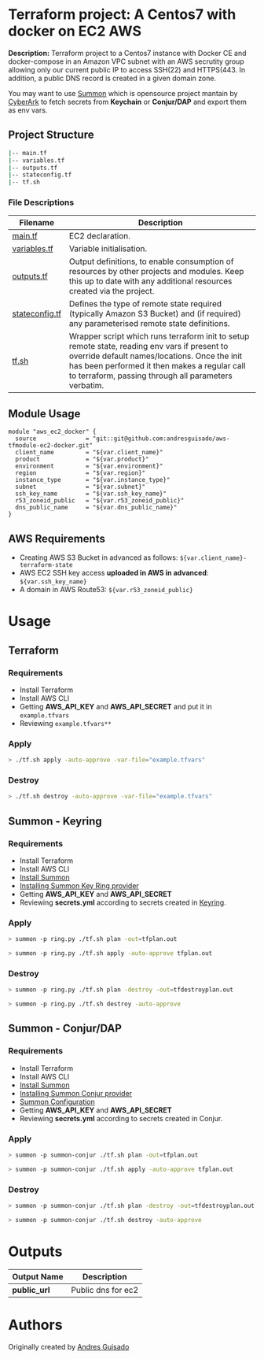 # Terraform project: A Centos7 with docker on EC2 AWS 

**Description:** Terraform project to a Centos7 instance with Docker CE and docker-compose in an Amazon VPC subnet with an AWS secrutity group allowing only our current public IP to access SSH(22) and HTTPS(443.
In addition, a public DNS record is created in a given domain zone.


You may want to use [Summon](https://cyberark.github.io/summon/) which is opensource project mantain by [CyberArk](https://www.cyberark.com/) to fetch secrets from **Keychain** or **Conjur/DAP** and export them as env vars.


## Project Structure

```bash
|-- main.tf
|-- variables.tf
|-- outputs.tf
|-- stateconfig.tf
|-- tf.sh
```
### File Descriptions

**Filename**|**Description**
-----|-----
[main.tf](main.tf) | EC2 declaration. 
[variables.tf](variables.tf) | Variable initialisation.
[outputs.tf](outputs.tf) | Output definitions, to enable consumption of resources by other projects and modules. Keep this up to date with any additional resources created via the project.
[stateconfig.tf](stateconfig.tf) | Defines the type of remote state required (typically Amazon S3 Bucket) and (if required) any parameterised remote state definitions.
[tf.sh](tf.sh) | Wrapper script which runs terraform init to setup remote state, reading env vars if present to override default names/locations. Once the init has been performed it then makes a regular call to terraform, passing through all parameters verbatim.


## Module Usage

```
module "aws_ec2_docker" {
  source              = "git::git@github.com:andresguisado/aws-tfmodule-ec2-docker.git"
  client_name         = "${var.client_name}"
  product             = "${var.product}"
  environment         = "${var.environment}"
  region              = "${var.region}"
  instance_type       = "${var.instance_type}"
  subnet              = "${var.subnet}"
  ssh_key_name        = "${var.ssh_key_name}"
  r53_zoneid_public   = "${var.r53_zoneid_public}"
  dns_public_name     = "${var.dns_public_name}"
}
```

## AWS Requirements

- Creating AWS S3 Bucket in advanced as follows: ``` ${var.client_name}-terraform-state ```
- AWS EC2 SSH key access **uploaded in AWS in advanced**: ``` ${var.ssh_key_name} ```
- A domain in AWS Route53: ``` ${var.r53_zoneid_public} ```


# Usage 

## Terraform 

### Requirements 
- Install Terraform
- Install AWS CLI
- Getting **AWS_API_KEY** and **AWS_API_SECRET** and put it in ``` example.tfvars ```
- Reviewing ``` example.tfvars** ```

### Apply

```bash
> ./tf.sh apply -auto-approve -var-file="example.tfvars"
```

### Destroy

```bash
> ./tf.sh destroy -auto-approve -var-file="example.tfvars"
```

## Summon - Keyring

### Requirements 
- Install Terraform
- Install AWS CLI
- [Install Summon](https://github.com/cyberark/summon#install)
- [Installing Summon Key Ring provider](https://github.com/cyberark/summon-keyring#install)
- Getting **AWS_API_KEY** and **AWS_API_SECRET**
- Reviewing **secrets.yml** according to secrets created in [Keyring](https://github.com/cyberark/summon-keyring#example).

### Apply

```bash
> summon -p ring.py ./tf.sh plan -out=tfplan.out

> summon -p ring.py ./tf.sh apply -auto-approve tfplan.out
```

### Destroy

```bash
> summon -p ring.py ./tf.sh plan -destroy -out=tfdestroyplan.out

> summon -p ring.py ./tf.sh destroy -auto-approve 
```

## Summon - Conjur/DAP 

### Requirements 
- Install Terraform
- Install AWS CLI
- [Install Summon](https://github.com/cyberark/summon#install)
- [Installing Summon Conjur provider](https://github.com/cyberark/summon-conjur#install)
- [Summon Configuration](https://github.com/cyberark/summon-conjur#configuration)
- Getting **AWS_API_KEY** and **AWS_API_SECRET**
- Reviewing **secrets.yml** according to secrets created in Conjur.

### Apply

```bash
> summon -p summon-conjur ./tf.sh plan -out=tfplan.out

> summon -p summon-conjur ./tf.sh apply -auto-approve tfplan.out
```

### Destroy

```bash
> summon -p summon-conjur ./tf.sh plan -destroy -out=tfdestroyplan.out

> summon -p summon-conjur ./tf.sh destroy -auto-approve 
```

# Outputs

**Output Name**|**Description**
-----|-----
**public_url**  | Public dns for ec2


Authors
=======
Originally created by [Andres Guisado](https://www.linkedin.com/in/andresguisado/)



